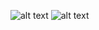 ![alt text](https://github.com/omrta-dev/React-Native-WeatherApp/blob/master/Desktop_View.jpg?raw=true)
![alt text](https://github.com/omrta-dev/React-Native-WeatherApp/blob/master/Mobile_View.jpg?raw=true)
